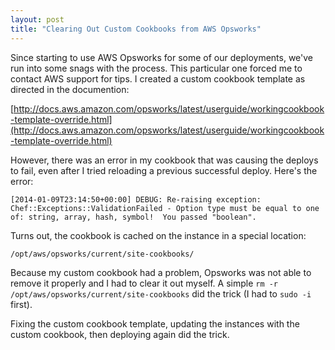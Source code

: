 ```yaml
---
layout: post
title: "Clearing Out Custom Cookbooks from AWS Opsworks"
---
```


Since starting to use AWS Opsworks for some of our deployments, we've run into some snags with the process. This particular one forced me to contact AWS support for tips.  I created a custom cookbook template as directed in the documention:

[http://docs.aws.amazon.com/opsworks/latest/userguide/workingcookbook-template-override.html](http://docs.aws.amazon.com/opsworks/latest/userguide/workingcookbook-template-override.html)

However, there was an error in my cookbook that was causing the deploys to fail, even after I tried reloading a previous successful deploy. Here's the error:

    [2014-01-09T23:14:50+00:00] DEBUG: Re-raising exception: Chef::Exceptions::ValidationFailed - Option type must be equal to one of: string, array, hash, symbol!  You passed "boolean".

Turns out, the cookbook is cached on the instance in a special location:

`/opt/aws/opsworks/current/site-cookbooks/`

Because my custom cookbook had a problem, Opsworks was not able to remove it properly and I had to clear it out myself.  A simple `rm -r /opt/aws/opsworks/current/site-cookbooks` did the trick (I had to `sudo -i` first).

Fixing the custom cookbook template, updating the instances with the custom cookbook, then deploying again did the trick. 
